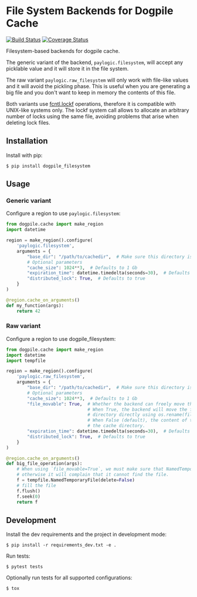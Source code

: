 # File System Backends for Dogpile Cache


[![Build Status](https://travis-ci.org/paylogic/dogpile_filesystem.svg?branch=master)](https://travis-ci.org/paylogic/dogpile_filesystem)
[![Coverage Status](https://coveralls.io/repos/github/paylogic/dogpile_filesystem/badge.svg?branch=master)](https://coveralls.io/github/paylogic/dogpile_filesystem?branch=master)



Filesystem-based backends for dogpile cache.

The generic variant of the backend, `paylogic.filesystem`, will accept any picklable value and it will store it in the file system.

The raw variant `paylogic.raw_filesystem` will only work with file-like values and it will avoid the pickling phase. This is useful when you are generating a big file and you don't want to keep in memory the contents of this file.
 
Both variants use [fcntl.lockf](https://docs.python.org/3.7/library/fcntl.html#fcntl.lockf) operations, therefore it is compatible with  UNIX-like systems only.
The lockf system call allows to allocate an arbitrary number of locks using the same file, avoiding problems that arise when deleting lock files.


## Installation
Install with pip:

`$ pip install dogpile_filesystem`

## Usage
### Generic variant
Configure a region to use `paylogic.filesystem`:
```python
from dogpile.cache import make_region
import datetime

region = make_region().configure(
    'paylogic.filesystem',
    arguments = {
        "base_dir": "/path/to/cachedir",  # Make sure this directory is only for this region
        # Optional parameters
        "cache_size": 1024**3,  # Defaults to 1 Gb
        "expiration_time": datetime.timedelta(seconds=30),  # Defaults to no expiration
        "distributed_lock": True,  # Defaults to true
    }
)

@region.cache_on_arguments()
def my_function(args):
    return 42
```

### Raw variant
Configure a region to use dogpile_filesystem:
```python
from dogpile.cache import make_region
import datetime
import tempfile

region = make_region().configure(
    'paylogic.raw_filesystem',
    arguments = {
        "base_dir": "/path/to/cachedir",  # Make sure this directory is only for this region
        # Optional parameters
        "cache_size": 1024**3,  # Defaults to 1 Gb
        "file_movable": True,  # Whether the backend can freely move the file.
                               # When True, the backend will move the file to the cache
                               # directory directly using os.rename(file.name).
                               # When False (default), the content of the file will be copied to 
                               # the cache directory.
        "expiration_time": datetime.timedelta(seconds=30),  # Defaults to no expiration
        "distributed_lock": True,  # Defaults to true
    }
)

@region.cache_on_arguments()
def big_file_operation(args):
    # When using `file_movable=True`, we must make sure that NamedTemporaryFile does not delete the file on close,
    # otherwise it will complain that it cannot find the file.
    f = tempfile.NamedTemporaryFile(delete=False)
    # fill the file
    f.flush()
    f.seek(0)
    return f
```

## Development
Install the dev requirements and the project in development mode:

`$ pip install -r requirements_dev.txt -e .`

Run tests:

`$ pytest tests`

Optionally run tests for all supported configurations:

`$ tox`
